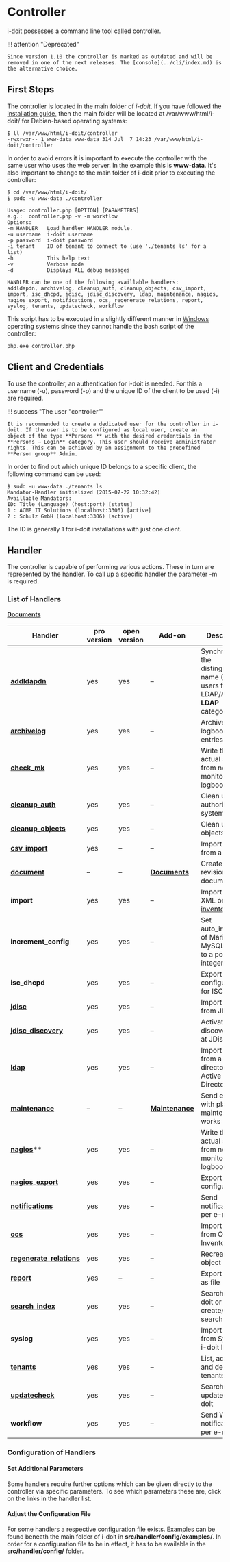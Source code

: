 # Controller

i-doit possesses a command line tool called controller.

!!! attention "Deprecated"

    Since version 1.10 the controller is marked as outdated and will be removed in one of the next releases. The [console](../cli/index.md) is the alternative choice.

First Steps
-----------

The controller is located in the main folder of _i-doit_. If you have followed the [installation guide,](../../installation/manual-installation/setup.md) then the main folder will be located at /var/www/html/i-doit/ for Debian-based operating systems:

    $ ll /var/www/html/i-doit/controller
    -rwxrwxr-- 1 www-data www-data 314 Jul  7 14:23 /var/www/html/i-doit/controller

In order to avoid errors it is important to execute the controller with the same user who uses the web server. In the example this is **www-data**. It's also important to change to the main folder of i-doit prior to executing the controller:

    $ cd /var/www/html/i-doit/
    $ sudo -u www-data ./controller
    
    Usage: controller.php [OPTION] [PARAMETERS]
    e.g.:  controller.php -v -m workflow
    Options:
    -m HANDLER   Load handler HANDLER module.
    -u username  i-doit username
    -p password  i-doit password
    -i tenant    ID of tenant to connect to (use './tenants ls' for a list)
    -h           This help text
    -v           Verbose mode
    -d           Displays ALL debug messages
    
    HANDLER can be one of the following availlable handlers:
    addldapdn, archivelog, cleanup_auth, cleanup_objects, csv_import, import, isc_dhcpd, jdisc, jdisc_discovery, ldap, maintenance, nagios, nagios_export, notifications, ocs, regenerate_relations, report, syslog, tenants, updatecheck, workflow

This script has to be executed in a slightly different manner in [Windows](../../installation/manual-installation/microsoft-windows-server/index.md) operating systems since they cannot handle the bash script of the controller:

    php.exe controller.php

Client and Credentials
----------------------

To use the controller, an authentication for i-doit is needed. For this a username (-u), password (-p) and the unique ID of the client to be used (-i) are required.

!!! success "The user "controller""

    It is recommended to create a dedicated user for the controller in i-doit. If the user is to be configured as local user, create an object of the type **Persons ** with the desired credentials in the **Persons → Login** category. This user should receive administrator rights. This can be achieved by an assignment to the predefined **Person group** Admin.

In order to find out which unique ID belongs to a specific client, the following command can be used:

    $ sudo -u www-data ./tenants ls
    Mandator-Handler initialized (2015-07-22 10:32:42)
    Availlable Mandators:
    ID: Title (Language) (host:port) [status]
    1 : ACME IT Solutions (localhost:3306) [active]
    2 : Schulz GmbH (localhost:3306) [active]

The ID is generally 1 for i-doit installations with just one client.

Handler
-------

The controller is capable of performing various actions. These in turn are represented by the handler. To call up a specific handler the parameter -m is required.

### List of Handlers

[**Documents**](../../i-doit-pro-add-ons/documents/index.md)

| Handler | pro version | open version | Add-on | Description |
| --- | --- | --- | --- | --- |
| **[addldapdn](../../user-authentication-and-management/ldap-directory/index.md)** | yes | yes | –   | Synchronize the distinguished name (DN) of users from a LDAP/AD (see **LDAP** category) |
| **[archivelog](../../basics/logbook.md)** | yes | yes | –   | Archive logbook entries |
| **[check_mk](../../i-doit-pro-add-ons/checkmk.md)** | yes | yes | –   | Write the actual status from network monitoring into logbook |
| **[cleanup_auth](../../efficient-documentation/rights-management/index.md)** | yes | yes | –   | Clean up the authorization system |
| **[cleanup_objects](../../basics/life-and-documentation-cycle.md)** | yes | yes | –   | Clean up objects |
| **[csv_import](../../consolidate-data/csv-data-import/index.md)** | yes | –   | –   | Import data from a CSV file |
| [**document**](../../i-doit-pro-add-ons/documents/index.md) | –   | –   | **[Documents](../../i-doit-pro-add-ons/documents/index.md)** | Create a new revision of a document |
| **import** | yes | yes | –   | Import i-doit XML or [h-inventory XML](../../consolidate-data/h-inventory.md) |
| **increment_config** | yes | yes | –   | Set auto_increment of MariaDB / MySQL tables to a positive integer value |
| **isc_dhcpd** | yes | yes | –   | Export configuration for ISC DHCPD |
| **[jdisc](../../consolidate-data/jdisc-discovery.md)** | yes | yes | –   | Import files from JDisc |
| **[jdisc_discovery](../../consolidate-data/jdisc-discovery.md)** | yes | yes | –   | Activate a discovery job at JDisc |
| **[ldap](../../user-authentication-and-management/ldap-directory/index.md)** | yes | yes | –   | Import data from a LDAP directory or Active Directory (AD) |
| **[maintenance](../../i-doit-pro-add-ons/maintenance.md)** | –   | –   | **[Maintenance](../../i-doit-pro-add-ons/maintenance.md)** | Send e-mails with planned maintenance works |
| **[nagios](../network-monitoring/nagios.md)**** | yes | yes | –   | Write the actual status from network monitoring into logbook |
| **[nagios_export](../network-monitoring/nagios.md)** | yes | yes | –   | Export Nagios configuration |
| **[notifications](../../evaluation/notifications.md)** | yes | yes | –   | Send notifications per e-mail |
| **[ocs](../../i-doit-pro-add-ons/ocs-inventory-ng.md)** | yes | yes | –   | Import data from OCS Inventory NG |
| **[regenerate_relations](../../basics/object-relations.md)** | yes | yes | –   | Recreate object relations |
| **[report](../../evaluation/report-manager.md)** | yes | –   | –   | Export a report as file |
| **[search_index](../../efficient-documentation/search.md)** | yes | yes | –   | Search in i-doit or create/renew search index |
| **syslog** | yes | yes | –   | Import data from Syslog in i-doit logbook |
| **[tenants](#mandantund-credentials)** | yes | yes | –   | List, activate and deactivate tenants |
| **[updatecheck](../../maintenance-and-operation/update.md)** | yes | yes | –   | Search for updates in i-doit |
| **workflow** | yes | yes | –   | Send Workflow notifications per e-mail |

### Configuration of Handlers

#### Set Additional Parameters

Some handlers require further options which can be given directly to the controller via specific parameters. To see which parameters these are, click on the links in the handler list.

#### Adjust the Configuration File

For some handlers a respective configuration file exists. Examples can be found beneath the main folder of i-doit in **src/handler/config/examples/**. In order for a configuration file to be in effect, it has to be available in the s**rc/handler/config/** folder.
